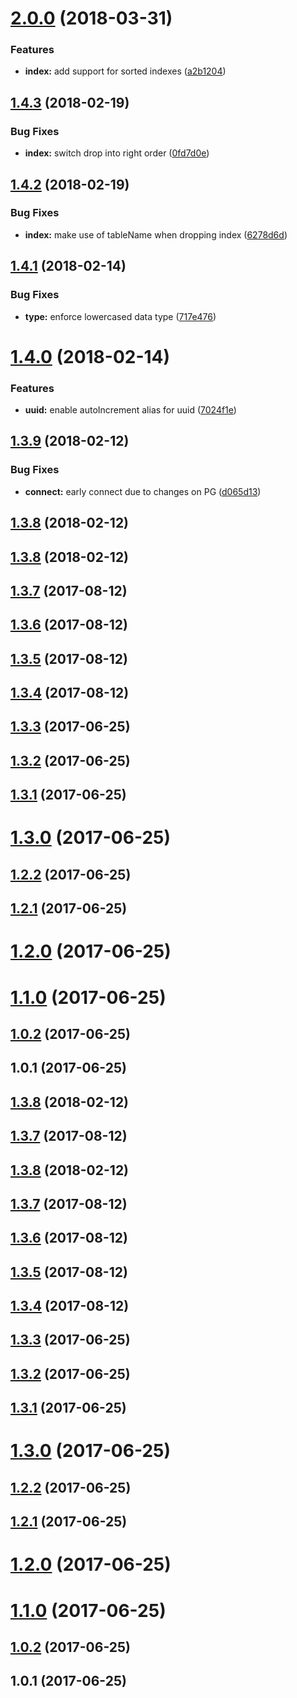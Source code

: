 <a name="2.0.0"></a>
# [2.0.0](https://github.com/db-migrate/cockroachdb/compare/v1.4.3...v2.0.0) (2018-03-31)


### Features

* **index:** add support for sorted indexes ([a2b1204](https://github.com/db-migrate/cockroachdb/commit/a2b1204))



<a name="1.4.3"></a>
## [1.4.3](https://github.com/db-migrate/cockroachdb/compare/v1.4.2...v1.4.3) (2018-02-19)


### Bug Fixes

* **index:** switch drop into right order ([0fd7d0e](https://github.com/db-migrate/cockroachdb/commit/0fd7d0e))



<a name="1.4.2"></a>
## [1.4.2](https://github.com/db-migrate/cockroachdb/compare/v1.4.1...v1.4.2) (2018-02-19)


### Bug Fixes

* **index:** make use of tableName when dropping index ([6278d6d](https://github.com/db-migrate/cockroachdb/commit/6278d6d))



<a name="1.4.1"></a>
## [1.4.1](https://github.com/db-migrate/cockroachdb/compare/v1.4.0...v1.4.1) (2018-02-14)


### Bug Fixes

* **type:** enforce lowercased data type ([717e476](https://github.com/db-migrate/cockroachdb/commit/717e476))



<a name="1.4.0"></a>
# [1.4.0](https://github.com/db-migrate/cockroachdb/compare/v1.3.9...v1.4.0) (2018-02-14)


### Features

* **uuid:** enable autoIncrement alias for uuid ([7024f1e](https://github.com/db-migrate/cockroachdb/commit/7024f1e))



<a name="1.3.9"></a>
## [1.3.9](https://github.com/db-migrate/cockroachdb/compare/v1.3.8...v1.3.9) (2018-02-12)


### Bug Fixes

* **connect:** early connect due to changes on PG ([d065d13](https://github.com/db-migrate/cockroachdb/commit/d065d13))



<a name="1.3.8"></a>
## [1.3.8](https://github.com/db-migrate/cockroachdb/compare/v1.3.7...v1.3.8) (2018-02-12)



<a name="1.3.8"></a>
## [1.3.8](https://github.com/db-migrate/cockroachdb/compare/v1.3.7...v1.3.8) (2018-02-12)



<a name="1.3.7"></a>
## [1.3.7](https://github.com/db-migrate/cockroachdb/compare/v1.3.6...v1.3.7) (2017-08-12)



<a name="1.3.6"></a>
## [1.3.6](https://github.com/db-migrate/cockroachdb/compare/v1.3.5...v1.3.6) (2017-08-12)



<a name="1.3.5"></a>
## [1.3.5](https://github.com/db-migrate/cockroachdb/compare/v1.3.4...v1.3.5) (2017-08-12)



<a name="1.3.4"></a>
## [1.3.4](https://github.com/db-migrate/cockroachdb/compare/v1.3.3...v1.3.4) (2017-08-12)



<a name="1.3.3"></a>
## [1.3.3](https://github.com/db-migrate/cockroachdb/compare/v1.3.2...v1.3.3) (2017-06-25)



<a name="1.3.2"></a>
## [1.3.2](https://github.com/db-migrate/cockroachdb/compare/v1.3.1...v1.3.2) (2017-06-25)



<a name="1.3.1"></a>
## [1.3.1](https://github.com/db-migrate/cockroachdb/compare/v1.3.0...v1.3.1) (2017-06-25)



<a name="1.3.0"></a>
# [1.3.0](https://github.com/db-migrate/cockroachdb/compare/v1.2.2...v1.3.0) (2017-06-25)



<a name="1.2.2"></a>
## [1.2.2](https://github.com/db-migrate/cockroachdb/compare/v1.2.1...v1.2.2) (2017-06-25)



<a name="1.2.1"></a>
## [1.2.1](https://github.com/db-migrate/cockroachdb/compare/v1.2.0...v1.2.1) (2017-06-25)



<a name="1.2.0"></a>
# [1.2.0](https://github.com/db-migrate/cockroachdb/compare/v1.1.0...v1.2.0) (2017-06-25)



<a name="1.1.0"></a>
# [1.1.0](https://github.com/db-migrate/cockroachdb/compare/v1.0.2...v1.1.0) (2017-06-25)



<a name="1.0.2"></a>
## [1.0.2](https://github.com/db-migrate/cockroachdb/compare/v1.0.1...v1.0.2) (2017-06-25)



<a name="1.0.1"></a>
## 1.0.1 (2017-06-25)



<a name="1.3.8"></a>
## [1.3.8](https://github.com/db-migrate/cockroachdb/compare/v1.3.7...v1.3.8) (2018-02-12)



<a name="1.3.7"></a>
## [1.3.7](https://github.com/db-migrate/cockroachdb/compare/v1.3.6...v1.3.7) (2017-08-12)



<a name="1.3.8"></a>
## [1.3.8](https://github.com/db-migrate/cockroachdb/compare/v1.3.7...v1.3.8) (2018-02-12)



<a name="1.3.7"></a>

## [1.3.7](https://github.com/db-migrate/cockroachdb/compare/v1.3.6...v1.3.7) (2017-08-12)

<a name="1.3.6"></a>

## [1.3.6](https://github.com/db-migrate/cockroachdb/compare/v1.3.5...v1.3.6) (2017-08-12)

<a name="1.3.5"></a>

## [1.3.5](https://github.com/db-migrate/cockroachdb/compare/v1.3.4...v1.3.5) (2017-08-12)

<a name="1.3.4"></a>

## [1.3.4](https://github.com/db-migrate/cockroachdb/compare/v1.3.3...v1.3.4) (2017-08-12)

<a name="1.3.3"></a>

## [1.3.3](https://github.com/db-migrate/cockroachdb/compare/v1.3.2...v1.3.3) (2017-06-25)

<a name="1.3.2"></a>

## [1.3.2](https://github.com/db-migrate/cockroachdb/compare/v1.3.1...v1.3.2) (2017-06-25)

<a name="1.3.1"></a>

## [1.3.1](https://github.com/db-migrate/cockroachdb/compare/v1.3.0...v1.3.1) (2017-06-25)

<a name="1.3.0"></a>

# [1.3.0](https://github.com/db-migrate/cockroachdb/compare/v1.2.2...v1.3.0) (2017-06-25)

<a name="1.2.2"></a>

## [1.2.2](https://github.com/db-migrate/cockroachdb/compare/v1.2.1...v1.2.2) (2017-06-25)

<a name="1.2.1"></a>

## [1.2.1](https://github.com/db-migrate/cockroachdb/compare/v1.2.0...v1.2.1) (2017-06-25)

<a name="1.2.0"></a>

# [1.2.0](https://github.com/db-migrate/cockroachdb/compare/v1.1.0...v1.2.0) (2017-06-25)

<a name="1.1.0"></a>

# [1.1.0](https://github.com/db-migrate/cockroachdb/compare/v1.0.2...v1.1.0) (2017-06-25)

<a name="1.0.2"></a>

## [1.0.2](https://github.com/db-migrate/cockroachdb/compare/v1.0.1...v1.0.2) (2017-06-25)

<a name="1.0.1"></a>

## 1.0.1 (2017-06-25)
